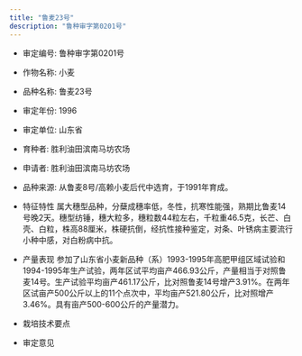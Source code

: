 ```yaml
---
title: "鲁麦23号"
description: "鲁种审字第0201号"
---
```

* 审定编号:  鲁种审字第0201号

*  作物名称:  小麦

*  品种名称:  鲁麦23号

*  审定年份:  1996

*  审定单位:  山东省

* 育种者:  胜利油田滨南马坊农场

*  申请者:  胜利油田滨南马坊农场

*  品种来源:  从鲁麦8号/高赖小麦后代中选育，于1991年育成。

*  特征特性
属大穗型品种，分蘖成穗率低，冬性，抗寒性能强，熟期比鲁麦14号晚2天。穗型纺锤，穗大粒多，穗粒数44粒左右，千粒重46.5克，长芒、白壳、白粒，株高88厘米，株硬抗倒，经抗性接种鉴定，对条、叶锈病主要流行小种中感，对白粉病中抗。

*  产量表现
参加了山东省小麦新品种（系）1993-1995年高肥甲组区域试验和1994-1995年生产试验，两年区试平均亩产466.93公斤，产量相当于对照鲁麦14号。生产试验平均亩产461.17公斤，比对照鲁麦14号增产3.91%。在两年区试亩产500公斤以上的11个点次中，平均亩产521.80公斤，比对照增产3.46%。具有亩产500-600公斤的产量潜力。

*  栽培技术要点


*  审定意见

